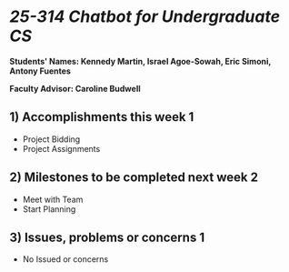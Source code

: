 # *25-314 Chatbot for Undergraduate CS*

**Students' Names: Kennedy Martin, Israel Agoe-Sowah, Eric Simoni, Antony Fuentes**

**Faculty Advisor: Caroline Budwell**

## 1) Accomplishments this week 1
   - Project Bidding
   - Project Assignments

## 2) Milestones to be completed next week 2
   - Meet with Team
   - Start Planning

## 3) Issues, problems or concerns 1
   - No Issued or concerns
   



